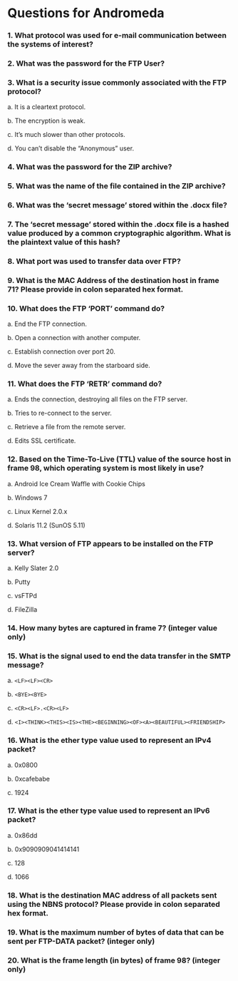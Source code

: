 # Questions for Andromeda

### 1. What protocol was used for e-mail communication between the systems of interest?

### 2. What was the password for the FTP User?

### 3. What is a security issue commonly associated with the FTP protocol?
a. It is a cleartext protocol.

b. The encryption is weak.

c. It’s much slower than other protocols.

d. You can’t disable the “Anonymous” user. 

### 4. What was the password for the ZIP archive?

### 5. What was the name of the file contained in the ZIP archive?

### 6. What was the ‘secret message’ stored within the .docx file?

### 7. The ‘secret message’ stored within the .docx file is a hashed value produced by a common cryptographic algorithm. What is the plaintext value of this hash?

### 8. What port was used to transfer data over FTP?

### 9. What is the MAC Address of the destination host in frame 71? Please provide in colon separated hex format.

### 10. What does the FTP ‘PORT’ command do?
a. End the FTP connection.

b. Open a connection with another computer.

c. Establish connection over port 20.

d. Move the sever away from the starboard side. 


### 11. What does the FTP ‘RETR’ command do? 
a. Ends the connection, destroying all files on the FTP server.

b. Tries to re-connect to the server.

c. Retrieve a file from the remote server.

d. Edits SSL certificate. 

### 12. Based on the Time-To-Live (TTL) value of the source host in frame 98, which operating system is most likely in use?
a. Android Ice Cream Waffle with Cookie Chips

b. Windows 7

c. Linux Kernel 2.0.x

d. Solaris 11.2 (SunOS 5.11) 

### 13. What version of FTP appears to be installed on the FTP server? 
a. Kelly Slater 2.0

b. Putty

c. vsFTPd

d. FileZilla

### 14. How many bytes are captured in frame 7? (integer value only)

### 15. What is the signal used to end the data transfer in the SMTP message?
a. `<LF><LF><CR>`

b. `<BYE><BYE>`

c. `<CR><LF>.<CR><LF>`

d. `<I><THINK><THIS><IS><THE><BEGINNING><OF><A><BEAUTIFUL><FRIENDSHIP>`


### 16. What is the ether type value used to represent an IPv4 packet?
a. 0x0800

b. 0xcafebabe

c. 1924

### 17. What is the ether type value used to represent an IPv6 packet?
a. 0x86dd

b. 0x9090909041414141

c. 128

d. 1066 

### 18. What is the destination MAC address of all packets sent using the NBNS protocol? Please provide in colon separated hex format.

### 19. What is the maximum number of bytes of data that can be sent per FTP-DATA packet? (integer only)

### 20. What is the frame length (in bytes) of frame 98? (integer only)

